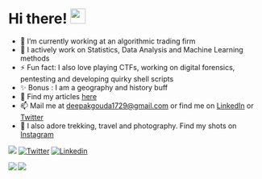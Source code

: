 # Hi there! <img src="https://raw.githubusercontent.com/MartinHeinz/MartinHeinz/master/wave.gif" width="30px">

- 🔭 I’m currently working at an algorithmic trading firm
- 🌱 I actively work on Statistics, Data Analysis and Machine Learning methods
- ⚡ Fun fact: I also love playing CTFs, working on digital forensics, pentesting and developing quirky shell scripts
- ✨ Bonus : I am a geography and history buff
- 💬 Find my articles [here](https://www.deepakgouda.com)
- 📫 Mail me at [deepakgouda1729@gmail.com](mailto:deepakgouda1729@gmail.com) or find me on [LinkedIn](https://www.linkedin.com/in/deepakgouda/) or [Twitter](https://twitter.com/deepakgouda_)
- 💝 I also adore trekking, travel and photography. Find my shots on [Instagram](https://www.instagram.com/deepak.gouda_/)

![](https://komarev.com/ghpvc/?username=remidinishanth&color=brightgreen)
[![Twitter](https://img.shields.io/twitter/follow/deepakgouda_?style=social)](https://twitter.com/deepakgouda_)
[![Linkedin](https://img.shields.io/badge/-deepakgouda-blue?style=flat-square&logo=Linkedin&logoColor=white)](https://www.linkedin.com/in/deepakgouda/)

<a href="https://github.com/deepakgouda/BlockEval">
  <img align="left" src="https://github-readme-stats.vercel.app/api/pin/?username=deepakgouda&repo=BlockEval&title_color=ffffff&text_color=c9cacc&icon_color=2bbc8a&bg_color=1d1f21" />
</a>

<a href="https://github.com/deepakgouda/StockPricePrediction">
  <img align="left" src="https://github-readme-stats.vercel.app/api/pin/?username=deepakgouda&repo=StockPricePrediction&title_color=ffffff&text_color=c9cacc&icon_color=2bbc8a&bg_color=1d1f21" />
</a>
